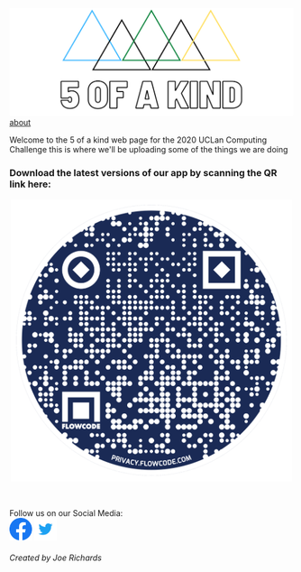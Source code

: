 <img src="Facebook%20Banner.png" /><br/>
<a href=index.html>about</a>

Welcome to the 5 of a kind web page for the 2020 UCLan Computing Challenge this is where we'll be uploading some of the things we are doing <br/>

### Download the latest versions of our app by scanning the QR link here:
<p align="center">
<img  height = "500" widith ="500" src="flowcode.png">
</p> <br/>

Follow us on our Social Media: <br/>
[<img src="f_logo_RGB-Hex-Blue_512.png" height="40" width="40"/>](https://www.facebook.com/fiveofakindltd)
[<img src="Twitter_Logo_Blue.png" height="40" width="40"/>](https://twitter.com/5OFAKIND1)
###### Created by Joe Richards
